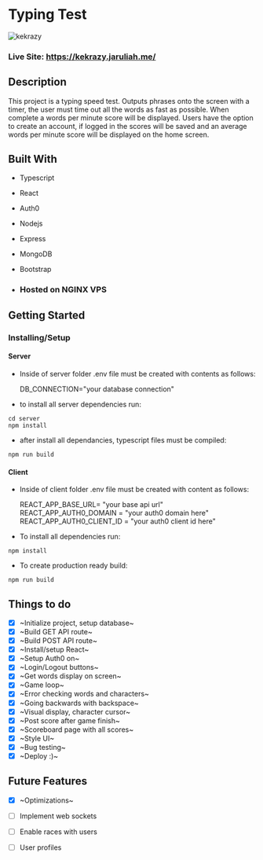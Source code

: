 # Typing Test

![kekrazy](https://user-images.githubusercontent.com/71105258/143620299-97543d92-0efc-4676-9524-8e79118c7a1b.gif)

### Live Site: https://kekrazy.jaruliah.me/

## Description

This project is a typing speed test. Outputs phrases onto the screen with a timer, the user must time out all the words as fast as possible. When complete a words per minute score will be displayed. Users have the option to create an account, if logged in the scores will be saved and an average words per minute score will be displayed on the home screen.

## Built With
- Typescript
- React
- Auth0
- Nodejs
- Express
- MongoDB
- Bootstrap

- ### Hosted on NGINX VPS

## Getting Started

### Installing/Setup
#### Server 
* Inside of server folder .env file must be created with contents as follows: 

    DB_CONNECTION="your database connection"

* to install all server dependencies run:

```
cd server
npm install
```
* after install all dependancies, typescript files must be compiled: 
```
npm run build
```
#### Client
* Inside of client folder .env file must be created with content as follows: 

    REACT_APP_BASE_URL= "your base api url" 
    REACT_APP_AUTH0_DOMAIN =  "your auth0 domain here"
    REACT_APP_AUTH0_CLIENT_ID = "your auth0 client id here"

* To install all dependencies run:

```
npm install
```

* To create production ready build:

```
npm run build
```

## Things to do

- [x] ~Initialize project, setup database~
- [x] ~Build GET API route~
- [x] ~Build POST API route~
- [x] ~Install/setup React~
- [x] ~Setup Auth0 on~
- [x] ~Login/Logout buttons~
- [x] ~Get words display on screen~
- [x] ~Game loop~
- [x] ~Error checking words and characters~
- [x] ~Going backwards with backspace~
- [x] ~Visual display, character cursor~
- [x] ~Post score after game finish~
- [x] ~Scoreboard page with all scores~
- [x] ~Style UI~
- [x] ~Bug testing~
- [x] ~Deploy :)~

## Future Features

- [x] ~Optimizations~ 
- [ ] Implement web sockets
- [ ] Enable races with users
- [ ] User profiles




